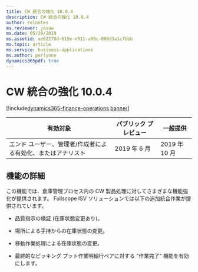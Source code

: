 ```yaml
---
title: CW 統合の強化 10.0.4
description: CW 統合の強化 10.0.4
author: relnotes
ms.reviewer: josaw
ms.date: 05/29/2019
ms.assetid: ae62278d-615e-e911-a96c-000d3a1c7bbb
ms.topic: article
ms.service: business-applications
ms.author: perlynne
dynamics365pdf: true
---
```

# <a name="further-catch-weight-integration-1004"></a>CW 統合の強化 10.0.4
[!include[dynamics365-finance-operations banner](../includes/dynamics365-finance-operations.md)]

| 有効対象    |  パブリック プレビュー | 一般提供 | 
| ---------- | ---------- |---------- |
|エンド ユーザー、管理者/作成者による有効化、またはアナリスト|2019 年 6 月| 2019 年 10 月|






## <a name="feature-details"></a>機能の詳細
<!--feature detail start -->
この機能では、倉庫管理プロセス内の CW 製品処理に対してさまざまな機能強化が提供されます。 Fullscope ISV ソリューションでは以下の追加統合作業が提供されています。

-   品質指示の検証 (在庫状態変更あり)。

-   場所による手持からの在庫状態の変更。

-   移動作業処理による在庫状態の変更。

-    最終的なピッキング プット作業明細行ペアに対する "作業完了" 機能を有効にします。
<!--feature detail end -->










